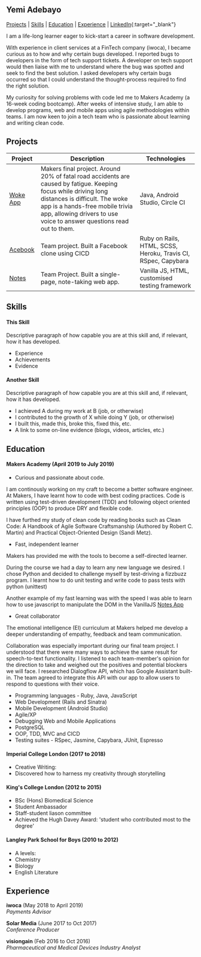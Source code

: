 ## Yemi Adebayo

[Projects](#Projects) | [Skills](#Skills) | [Education](#Education) | [Experience](#Experience) | [LinkedIn](https://www.linkedin.com/in/yadebayo/){:target="_blank"}

I am a life-long learner eager to kick-start a career in software development.

With experience in client services at a FinTech company (iwoca), I became curious as to how and why certain bugs developed. I reported bugs to developers in the form of tech support tickets. A developer on tech support would then liaise with me to understand where the bug was spotted and seek to find the best solution. I asked developers why certain bugs occurred so that I could understand the thought-process required to find the right solution. 

My curiosity for solving problems with code led me to Makers Academy (a 16-week coding bootcamp). After weeks of intensive study, I am able to develop programs, web and mobile apps using agile methodologies within teams. I am now keen to join a tech team who is passionate about learning and writing clean code.


## Projects

| Project | Description | Technologies |
|-|-|-|
| [Woke App](https://github.com/yem82/woke-platypus) | Makers final project. Around 20% of fatal road accidents are caused by fatigue. Keeping focus while driving long distances is difficult. The woke app is a hands-free mobile trivia app, allowing drivers to use voice to answer questions read out to them. | Java, Android Studio, Circle CI |
| [Acebook](https://github.com/yem82/acebook-spacebook) | Team project. Built a Facebook clone using CICD | Ruby on Rails, HTML, SCSS, Heroku, Travis CI, RSpec, Capybara |
| [Notes](https://github.com/yem82/notes) | Team Project. Built a single-page, note-taking web app.| Vanilla JS, HTML, customised testing framework |


## Skills

#### This Skill

Descriptive paragraph of how capable you are at this skill and, if relevant, how it has developed.

- Experience
- Achievements
- Evidence

#### Another Skill

Descriptive paragraph of how capable you are at this skill and, if relevant, how it has developed.

- I achieved A during my work at B (job, or otherwise)
- I contributed to the growth of X while doing Y (job, or otherwise)
- I built this, made this, broke this, fixed this, etc.
- A link to some on-line evidence (blogs, videos, articles, etc.)

## Education

#### Makers Academy (April 2019 to July 2019)

- Curious and passionate about code.

I am continously working on my craft to become a better software engineer. At Makers, I have learnt how to code with best coding practices. Code is written using test-driven development (TDD) and following object oriented principles (OOP) to produce DRY and flexible code.

I have furthed my study of clean code by reading books such as Clean Code: A Handbook of Agile Software Craftsmanship (Authored by Robert C. Martin) and Practical Object-Oriented Design (Sandi Metz).

- Fast, independent learner

Makers has provided me with the tools to become a self-directed learner. 

During the course we had a day to learn any new language we desired. I chose Python and decided to challenge myself by test-driving a fizzbuzz program. I learnt how to do unit testing and write code to pass tests with python (unittest)

Another example of my fast learning was with the speed I was able to learn how to use javascript to manipulate the DOM in the VanillaJS [Notes App](https://github.com/yem82/notes) 

- Great collaborator

The emotional intelligence (EI) curriculum at Makers helped me develop a deeper understanding of empathy, feedback and team communication. 


Collaboration was especially important during our final team project. I understood that there were many ways to achieve the same result for speech-to-text functionality. I listened to each team-member's opinion for the direction to take and weighed out the positives and potential blockers we will face. I researched Dialogflow API, which has Google Assistant built-in. The team agreed to integrate this API with our app to allow users to respond to questions with their voice.

-	Programming languages - Ruby, Java, JavaScript
-	Web Development (Rails and Sinatra)
-	Mobile Development (Android Studio)
- Agile/XP
-	Debugging Web and Mobile Applications
-	PostgreSQL
-	OOP, TDD, MVC and CICD
- Testing suites - RSpec, Jasmine, Capybara, JUnit, Espresso

#### Imperial College London (2017 to 2018)

- Creative Writing:
- Discovered how to harness my creativity through storytelling

#### King's College London (2012 to 2015)

- BSc (Hons) Biomedical Science
- Student Ambassador
- Staff-student liason committee
- Achieved the Hugh Davey Award: 'student who contributed most to the degree'

#### Langley Park School for Boys (2010 to 2012)

- A levels:
- Chemistry 
- Biology 
- English Literature 

## Experience

**iwoca** (May 2018 to April 2019)   
*Payments Advisor*  

**Solar Media** (June 2017 to Oct 2017)    
*Conference Producer*  

**visiongain** (Feb 2016 to Oct 2016)   
*Pharmaceutical and Medical Devices Industry Analyst*  
